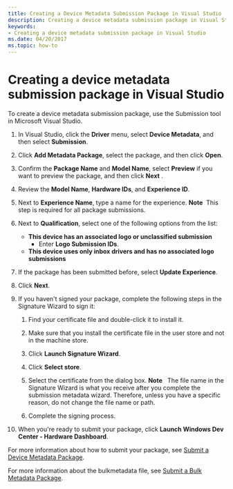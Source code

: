 ```yaml
---
title: Creating a Device Metadata Submission Package in Visual Studio
description: Creating a device metadata submission package in Visual Studio
keywords:
- Creating a device metadata submission package in Visual Studio
ms.date: 04/20/2017
ms.topic: how-to
---
```


# Creating a device metadata submission package in Visual Studio


To create a device metadata submission package, use the Submission tool in Microsoft Visual Studio.

1.  In Visual Studio, click the **Driver** menu, select **Device Metadata**, and then select **Submission**.
2.  Click **Add Metadata Package**, select the package, and then click **Open**.
3.  Confirm the **Package Name** and **Model Name**, select **Preview** if you want to preview the package, and then click **Next** .
4.  Review the **Model Name**, **Hardware IDs**, and **Experience ID**.
5.  Next to **Experience Name**, type a name for the experience.
    **Note**  This step is required for all package submissions.

     

6.  Next to **Qualification**, select one of the following options from the list:
    -   **This device has an associated logo or unclassified submission**
        -   Enter **Logo Submission IDs**.
    -   **This device uses only inbox drivers and has no associated logo submissions**

7.  If the package has been submitted before, select **Update Experience**.
8.  Click **Next**.
9.  If you haven't signed your package, complete the following steps in the Signature Wizard to sign it:

    1.  Find your certificate file and double-click it to install it.
    2.  Make sure that you install the certificate file in the user store and not in the machine store.
    3.  Click **Launch Signature Wizard**.
    4.  Click **Select store**.
    5.  Select the certificate from the dialog box.
        **Note**   The file name in the Signature Wizard is what you receive after you complete the submission metadata wizard. Therefore, unless you have a specific reason, do not change the file name or path.

         

    6.  Complete the signing process.

10. When you're ready to submit your package, click **Launch Windows Dev Center - Hardware Dashboard**.

For more information about how to submit your package, see [Submit a Device Metadata Package](../dashboard/submit-a-device-metadata-package--dashboard-help-.md).

For more information about the bulkmetadata file, see [Submit a Bulk Metadata Package](../dashboard/submit-a-bulk-metadata-package.md).

 

